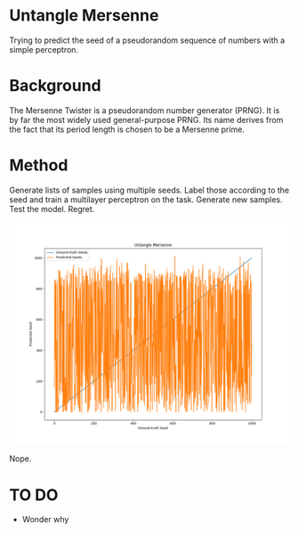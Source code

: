 # Untangle Mersenne
Trying to predict the seed of a pseudorandom sequence of numbers with a simple perceptron.
# Background
The Mersenne Twister is a pseudorandom number generator (PRNG). It is by far the most widely used general-purpose PRNG. Its name derives from the fact that its period length is chosen to be a Mersenne prime.
# Method
Generate lists of samples using multiple seeds. Label those according to the seed and train a multilayer perceptron on the task. Generate new samples. Test the model. Regret.

![Graph](https://github.com/paubric/python-untangle-mersenne/blob/master/Nope2.png)

Nope.

# TO DO
- Wonder why
